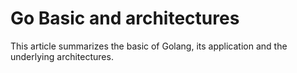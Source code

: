 # Go Basic and architectures


This article summarizes the basic of Golang, its application and the underlying architectures.

<!--more-->
